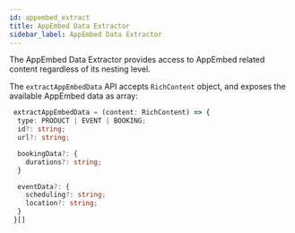 ```yaml
---
id: appembed_extract
title: AppEmbed Data Extractor
sidebar_label: AppEmbed Data Extractor
---
```


The AppEmbed Data Extractor provides access to AppEmbed related content regardless of its nesting level.

The `extractAppEmbedData` API accepts `RichContent` object, and exposes the available AppEmbed data as array:

```ts
 extractAppEmbedData = (content: RichContent) => {
  type: PRODUCT | EVENT | BOOKING;
  id?: string;
  url?: string;

  bookingData?: {
    durations?: string;
  }

  eventData?: {
    scheduling?: string;
    location?: string;
  }
 }[]
```
